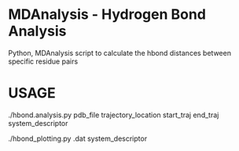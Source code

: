# MDAnalysis - Hydrogen Bond Analysis 
Python, MDAnalysis script to calculate the hbond distances between specific residue pairs 

# USAGE

./hbond.analysis.py pdb_file trajectory_location start_traj end_traj system_descriptor

./hbond_plotting.py .dat system_descriptor
